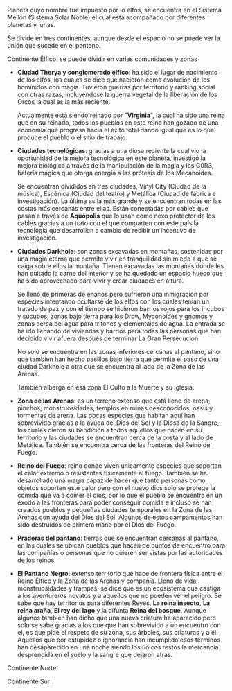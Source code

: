 Planeta cuyo nombre fue impuesto por lo elfos, se encuentra en el Sistema Mellón (Sistema Solar Noble) el cual está acompañado por diferentes planetas y lunas.

Se divide en tres continentes, aunque desde el espacio no se puede ver la unión que sucede en el pantano.

Continente Élfico: se puede dividir en varias comunidades y zonas


- **Ciudad Therya y conglomerado élfico**: ha sido el lugar de nacimiento de los elfos, los cuales se dice que nacieron como evolución de los homínidos con magia. Tuvieron guerras por territorio y ranking social con otras razas, incluyéndose la guerra vegetal de la liberación de los Orcos la cual es la más reciente.

  Actualmente está siendo reinado por "**Virginia**", la cual ha sido una reina que en su reinado, todos los pueblos en este reino han gozado de una economía que progresa hacia el éxito total dando igual que es lo que produce el pueblo o el sitio de trabajo. 


- **Ciudades tecnológicas**: gracias a una diosa reciente la cual vio la oportunidad de la mejora tecnológica en este planeta, investigó la mejora biológica a través de la manipulación de la magia y los C0R3, batería mágica que otorga energía a las prótesis de los Mecanoides.

   Se encuentran divididos en tres ciudades, Vinyl City (Ciudad de la música),  Escénica (Ciudad del teatro) y Metálica (Ciudad de fábrica e investigación). La última es la más grande y se encuentran todas en las costas más cercanas entre ellas. Están conectadas por cables que pasan a través de **Aquópolis** que lo usan como nexo protector de los cables gracias a un trato con el que comparten con este país la tecnología que desarrollan a cambio de recibir un incentivo de investigación.


- **Ciudades Darkhole**: son zonas excavadas en montañas, sostenidas por una magia eterna que permite vivir en tranquilidad sin miedo a que se caiga sobre ellos la montaña. Tienen excavadas las montañas donde les han quitado la carne del interior y se ha quedado un espacio hueco que ha sido aprovechado para vivir y crear ciudades en altura. 

  Se llenó de primeras de enanos pero sufrieron una inmigración  por especies intentando ocultarse de los elfos con los cuales tenían un tratado de paz y con el tiempo se hicieron barrios rojos para los íncubos y súcubos, zonas bajo tierra para los Drow, Myconoides y gnomos y zonas cerca del agua para tritones y elementales de agua. La entrada se ha ido llenando de viviendas y barrios para todas las personas que han decidido vivir afuera después de terminar La Gran Persecución. 

  No solo se encuentra en las zonas inferiores cercanas al pantano, sino que también han hecho pasillos bajo tierra que permite el paso de una ciudad Darkhole a otra que se encuentra al lado de la Zona de las Arenas.

  También alberga en esa zona El Culto a la Muerte y su iglesia.
  

- **Zona de las Arenas**: es un terreno extenso que está lleno de arena, pinchos, monstruosidades, templos en ruinas desconocidos, oasis y tormentas de arena. Las pocas especies que habitan aquí han sobrevivido gracias a la ayuda del Dios del Sol y la Diosa de la Sangre, los cuales dieron su bendición a todos aquellos que nacen en su territorio y las ciudades se encuentran cerca de la costa y al lado de Metálica. También se encuentra cerca de las fronteras del Reino del Fuego.


- **Reino del Fuego**: reino donde viven únicamente especies que soportan el calor extremo o resistentes físicamente al fuego. También se ha desarrollado una magia capaz de hacer que tanto personas como objetos soporten este calor pero con el nuevo dios solo se protege la comida que va a comer el dios, por lo que el pueblo se encuentra en un éxodo a las fronteras para poder conseguir comida e incluso se han creados pueblos y pequeñas ciudades temporales en la Zona de las Arenas con ayuda del Dios del Sol. Algunos de estos campamentos han sido destruidos de primera mano por el Dios del Fuego.


- **Praderas del pantano**: tierras que se encuentran cercanas al pantano, en las cuales se ubican pueblos que hacen de puntos de encuentro para las compañías o personas que no quieren ser vistas por las autoridades de los reinos.


- **El Pantano Negro**: extenso territorio que hace de frontera física entre el Reino Élfico y la Zona de las Arenas y compañía. Lleno de vida, monstruosidades y trampas, se dice que es un ecosistema que castiga a los aventureros novatos y a aquellos que no pueden ver el peligro. Se sabe que hay territorios para diferentes Reyes, **La reina insecto**, **La reina araña**, **El rey del lago** y la difunta **Reina del bosque**. Aunque algunos también han dicho que una nueva criatura ha aparecido pero solo se sabe gracias a los que que han sobrevivido a un encuentro con el, es que pide el respeto de su zona, sus árboles, sus criaturas y a él. Aquellos que por estupidez o ignorancia han incumplido esos términos han desaparecido en una noche siendo los únicos restos la mercancía desprendida en el suelo y la sangre que dejaron atrás.  




Continente Norte:

Continente Sur: 
